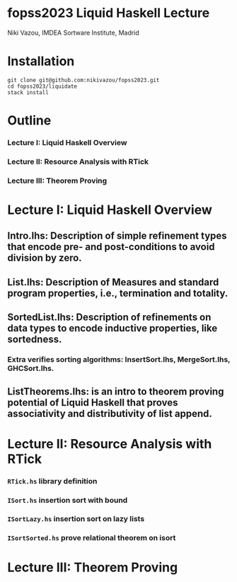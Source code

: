 # fopss2023 Liquid Haskell Lecture 

Niki Vazou, 
IMDEA Sortware Institute, 
Madrid


# Installation

```
git clone git@github.com:nikivazou/fopss2023.git
cd fopss2023/liquidate
stack install 
```

# Outline 
### Lecture I: Liquid Haskell Overview  
### Lecture II: Resource Analysis with RTick 
### Lecture III: Theorem Proving 


# Lecture I: Liquid Haskell Overview  
## Intro.lhs: Description of simple refinement types that encode pre- and post-conditions to avoid division by zero.  
## List.lhs: Description of Measures and standard program properties, i.e., termination and totality.   
## SortedList.lhs: Description of refinements on data types to encode inductive properties, like sortedness. 
### Extra verifies sorting algorithms: InsertSort.lhs, MergeSort.lhs, GHCSort.lhs.  
## ListTheorems.lhs: is an intro to theorem proving potential of Liquid Haskell that proves associativity and distributivity of list append. 

# Lecture II: Resource Analysis with RTick
### `RTick.hs` library definition 
### `ISort.hs` insertion sort with bound 
### `ISortLazy.hs` insertion sort on lazy lists 
### `ISortSorted.hs` prove relational theorem on isort 

# Lecture III: Theorem Proving 

